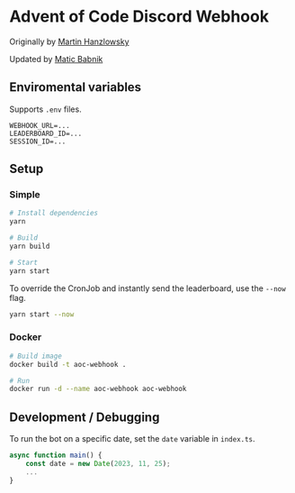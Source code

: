 # Advent of Code Discord Webhook

Originally by [Martin Hanzlowsky](https://github.com/marwuint)

Updated by [Matic Babnik](https://github.com/MaticBabnik)

## Enviromental variables

Supports `.env` files.

```
WEBHOOK_URL=...
LEADERBOARD_ID=...
SESSION_ID=...
```

## Setup

### Simple

```sh
# Install dependencies
yarn

# Build
yarn build

# Start
yarn start
```

To override the CronJob and instantly send the leaderboard, use the `--now` flag.

```sh
yarn start --now
```

### Docker

```sh
# Build image
docker build -t aoc-webhook .

# Run
docker run -d --name aoc-webhook aoc-webhook
```

## Development / Debugging

To run the bot on a specific date, set the `date` variable in `index.ts`.

```ts
async function main() {
    const date = new Date(2023, 11, 25);
    ...
}
```
